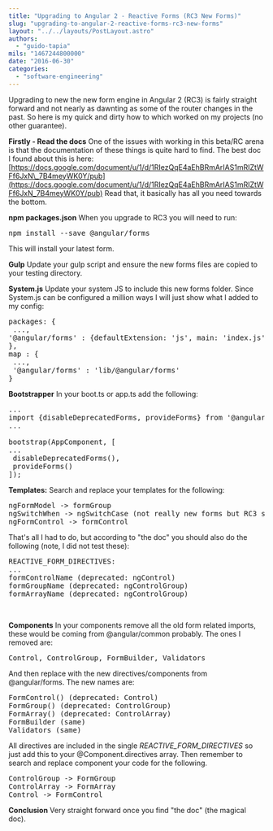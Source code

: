 ```yaml
---
title: "Upgrading to Angular 2 - Reactive Forms (RC3 New Forms)"
slug: "upgrading-to-angular-2-reactive-forms-rc3-new-forms"
layout: "../../layouts/PostLayout.astro"
authors: 
  - "guido-tapia"
mils: "1467244800000"
date: "2016-06-30"
categories: 
  - "software-engineering"
---
```


Upgrading to new the new form engine in Angular 2 (RC3) is fairly straight forward and not nearly as dawnting as some of the router changes in the past. So here is my quick and dirty how to which worked on my projects (no other guarantee).

**Firstly - Read the docs** One of the issues with working in this beta/RC arena is that the documentation of these things is quite hard to find. The best doc I found about this is here: [https://docs.google.com/document/u/1/d/1RIezQqE4aEhBRmArIAS1mRIZtWFf6JxN\_7B4meyWK0Y/pub](https://docs.google.com/document/u/1/d/1RIezQqE4aEhBRmArIAS1mRIZtWFf6JxN_7B4meyWK0Y/pub) Read that, it basically has all you need towards the bottom.

**npm packages.json** When you upgrade to RC3 you will need to run:

<pre>npm install --save @angular/forms</pre>

This will install your latest form.

**Gulp** Update your gulp script and ensure the new forms files are copied to your testing directory.

**System.js** Update your system JS to include this new forms folder. Since System.js can be configured a million ways I will just show what I added to my config:

<pre>packages: {
 ...,
'@angular/forms' : {defaultExtension: 'js', main: 'index.js'}
},
map : {
 ...,
 '@angular/forms' : 'lib/@angular/forms'
}</pre>

**Bootstrapper** In your boot.ts or app.ts add the following:

<pre>...
import {disableDeprecatedForms, provideForms} from '@angular/forms';
...
<div></div>
bootstrap(AppComponent, [
...
 disableDeprecatedForms(),
 provideForms()
]);</pre>

**Templates:** Search and replace your templates for the following:

<pre>ngFormModel -&gt; formGroup
ngSwitchWhen -&gt; ngSwitchCase (not really new forms but RC3 so do it anyway)
ngFormControl -&gt; formControl</pre>

That's all I had to do, but according to "the doc" you should also do the following (note, I did not test these):

<pre>REACTIVE_FORM_DIRECTIVES:
...
formControlName (deprecated: ngControl)
formGroupName (deprecated: ngControlGroup)
formArrayName (deprecated: ngControlGroup)</pre>

 

**Components** In your components remove all the old form related imports, these would be coming from @angular/common probably. The ones I removed are:

<pre>Control, ControlGroup, FormBuilder, Validators</pre>

And then replace with the new directives/components from @angular/forms. The new names are:

<pre>FormControl() (deprecated: Control)
FormGroup() (deprecated: ControlGroup)
FormArray() (deprecated: ControlArray)
FormBuilder (same)
Validators (same)</pre>

All directives are included in the single _REACTIVE\_FORM\_DIRECTIVES_ so just add this to your @Component.directives array. Then remember to search and replace component your code for the following.

<pre>ControlGroup -&gt; FormGroup
ControlArray -&gt; FormArray
Control -&gt; FormControl</pre>

**Conclusion** Very straight forward once you find "the doc" (the magical doc).

